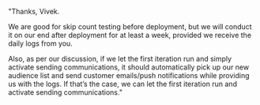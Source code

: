 "Thanks, Vivek.

We are good for skip count testing before deployment, but we will conduct it on our end after deployment for at least a week, provided we receive the daily logs from you.

Also, as per our discussion, if we let the first iteration run and simply activate sending communications, it should automatically pick up our new audience list and send customer emails/push notifications while providing us with the logs. If that’s the case, we can let the first iteration run and activate sending communications."

